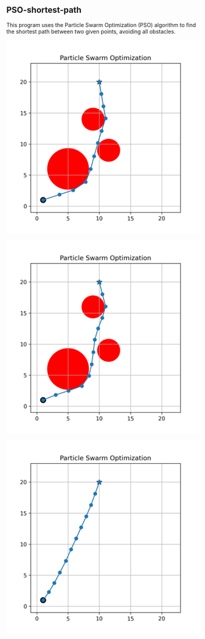 ## PSO-shortest-path

This program uses the Particle Swarm Optimization (PSO) algorithm to find the shortest path between two given points, avoiding all obstacles.

![Alt text](results/example_code.png?raw=true)

![Alt text](results/example_2.png?raw=true)

![Alt text](results/example_no_obstacle.png?raw=true)
